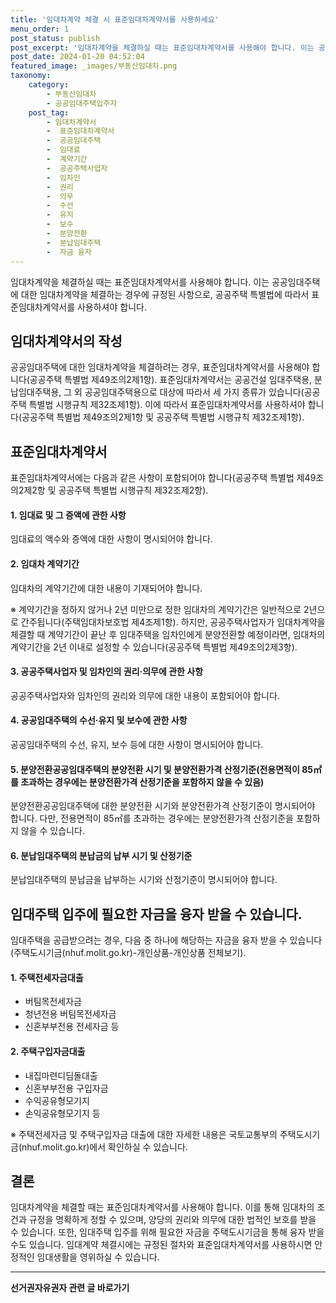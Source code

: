 ```yaml
---
title: '임대차계약 체결 시 표준임대차계약서를 사용하세요'
menu_order: 1
post_status: publish
post_excerpt: '임대차계약을 체결하실 때는 표준임대차계약서를 사용해야 합니다. 이는 공공임대주택에 대한 임대차계약을 체결하는 경우에 규정된 사항으로, 공공주택 특별법에 따라서 표준임대차계약서를 사용하셔야 합니다.'
post_date: 2024-01-20 04:52:04
featured_image: _images/부동산임대차.png
taxonomy:
    category:
        - 부동산임대차
        - 공공임대주택입주자
    post_tag:
        - 임대차계약서
        -  표준임대차계약서
        -  공공임대주택
        -  임대료
        -  계약기간
        -  공공주택사업자
        -  임차인
        -  권리
        -  의무
        -  수선
        -  유지
        -  보수
        -  분양전환
        -  분납임대주택
        -  자금 융자
---
```



임대차계약을 체결하실 때는 표준임대차계약서를 사용해야 합니다. 이는 공공임대주택에 대한 임대차계약을 체결하는 경우에 규정된 사항으로, 공공주택 특별법에 따라서 표준임대차계약서를 사용하셔야 합니다.

## 임대차계약서의 작성

공공임대주택에 대한 임대차계약을 체결하려는 경우, 표준임대차계약서를 사용해야 합니다(공공주택 특별법 제49조의2제1항). 표준임대차계약서는 공공건설 임대주택용, 분납임대주택용, 그 외 공공임대주택용으로 대상에 따라서 세 가지 종류가 있습니다(공공주택 특별법 시행규칙 제32조제1항). 이에 따라서 표준임대차계약서를 사용하셔야 합니다(공공주택 특별법 제49조의2제1항 및 공공주택 특별법 시행규칙 제32조제1항).

## 표준임대차계약서

표준임대차계약서에는 다음과 같은 사항이 포함되어야 합니다(공공주택 특별법 제49조의2제2항 및 공공주택 특별법 시행규칙 제32조제2항).

#### 1. 임대료 및 그 증액에 관한 사항
임대료의 액수와 증액에 대한 사항이 명시되어야 합니다. 

#### 2. 임대차 계약기간
임대차의 계약기간에 대한 내용이 기재되어야 합니다.

※ 계약기간을 정하지 않거나 2년 미만으로 정한 임대차의 계약기간은 일반적으로 2년으로 간주됩니다(주택임대차보호법 제4조제1항). 하지만, 공공주택사업자가 임대차계약을 체결할 때 계약기간이 끝난 후 임대주택을 임차인에게 분양전환할 예정이라면, 임대차의 계약기간을 2년 이내로 설정할 수 있습니다(공공주택 특별법 제49조의2제3항).

#### 3. 공공주택사업자 및 임차인의 권리·의무에 관한 사항
공공주택사업자와 임차인의 권리와 의무에 대한 내용이 포함되어야 합니다.

#### 4. 공공임대주택의 수선·유지 및 보수에 관한 사항
공공임대주택의 수선, 유지, 보수 등에 대한 사항이 명시되어야 합니다.

#### 5. 분양전환공공임대주택의 분양전환 시기 및 분양전환가격 산정기준(전용면적이 85㎡를 초과하는 경우에는 분양전환가격 산정기준을 포함하지 않을 수 있음)
분양전환공공임대주택에 대한 분양전환 시기와 분양전환가격 산정기준이 명시되어야 합니다. 다만, 전용면적이 85㎡를 초과하는 경우에는 분양전환가격 산정기준을 포함하지 않을 수 있습니다.

#### 6. 분납임대주택의 분납금의 납부 시기 및 산정기준
분납임대주택의 분납금을 납부하는 시기와 산정기준이 명시되어야 합니다.

## 임대주택 입주에 필요한 자금을 융자 받을 수 있습니다.

임대주택을 공급받으려는 경우, 다음 중 하나에 해당하는 자금을 융자 받을 수 있습니다(주택도시기금(nhuf.molit.go.kr)-개인상품-개인상품 전체보기).

#### 1. 주택전세자금대출
- 버팀목전세자금
- 청년전용 버팀목전세자금
- 신혼부부전용 전세자금 등

#### 2. 주택구입자금대출
- 내집마련디딤돌대출
- 신혼부부전용 구입자금
- 수익공유형모기지
- 손익공유형모기지 등

※ 주택전세자금 및 주택구입자금 대출에 대한 자세한 내용은 국토교통부의 주택도시기금(nhuf.molit.go.kr)에서 확인하실 수 있습니다.


## 결론

임대차계약을 체결할 때는 표준임대차계약서를 사용해야 합니다. 이를 통해 임대차의 조건과 규정을 명확하게 정할 수 있으며, 양당의 권리와 의무에 대한 법적인 보호를 받을 수 있습니다. 또한, 임대주택 입주를 위해 필요한 자금을 주택도시기금을 통해 융자 받을 수도 있습니다. 임대계약 체결시에는 규정된 절차와 표준임대차계약서를 사용하시면 안정적인 임대생활을 영위하실 수 있습니다.
<!-- wp:separator -->
<hr class="wp-block-separator has-alpha-channel-opacity"/>
<!-- /wp:separator -->

<!-- wp:group {"backgroundColor":"base","layout":{"type":"constrained"}} -->
<div class="wp-block-group has-base-background-color has-background"><!-- wp:paragraph {"align":"center","fontSize":"medium"} -->
<p class="has-text-align-center has-large-font-size"><strong>선거권자유권자 관련 글 바로가기</strong></p>
<!-- /wp:paragraph -->


<!-- wp:latest-posts
{"categories":[{"id":7202,"count":19,"description":"","link":"https://uknowlaw.com/category/%ec%84%a0%ea%b1%b0%ea%b6%8c%ec%9e%90%ec%9c%a0%ea%b6%8c%ec%9e%90/","name":"선거권자유권자","slug":"선거권자유권자","taxonomy":"category","parent":0,"meta":[],"_links":{"self":[{"href":"https://uknowlaw.com/wp-json/wp/v2/categories/7202"}],"collection":[{"href":"https://uknowlaw.com/wp-json/wp/v2/categories"}],"about":[{"href":"https://uknowlaw.com/wp-json/wp/v2/taxonomies/category"}],"wp:post_type":[{"href":"https://uknowlaw.com/wp-json/wp/v2/posts?categories=7202"}],"curies":[{"name":"wp","href":"https://api.w.org/{rel}","templated":true}]}}],"postsToShow":100,"excerptLength":28,"postLayout":"grid","columns":2,"featuredImageAlign":"left","featuredImageSizeSlug":"large","fontSize":"small"} /--></div>
<!-- /wp:group -->